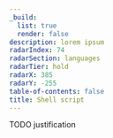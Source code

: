 ```yaml
---
_build:
  list: true
  render: false
description: lorem ipsum
radarIndex: 74
radarSection: languages
radarTier: hold
radarX: 385
radarY: -255
table-of-contents: false
title: Shell script
---
```


TODO justification
